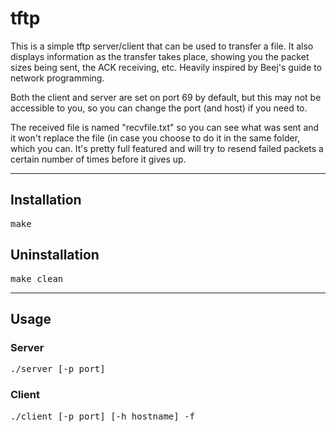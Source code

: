 <html>
<h1>tftp</h1>
<p>This is a simple tftp server/client that can be used to transfer a file. It also displays information as the transfer takes place, showing you the packet sizes being sent, the ACK receiving, etc. Heavily inspired by Beej's guide to network programming.</p>
<p>Both the client and server are set on port 69 by default, but this may not be accessible to you, so you can change the port (and host) if you need to.</p>
<p>The received file is named "recvfile.txt" so you can see what was sent and it won't replace the file (in case you choose to do it in the same folder, which you can. It's pretty full featured and will try to resend failed packets a certain number of times before it gives up.</p>
<hr>
<h2>Installation</h2>
<pre>make</pre>
<h2>Uninstallation</h2>
<pre>make clean</pre>
<hr>
<h2>Usage</h2>
<h3>Server</h3>
<pre>./server [-p port]</pre>
<h3>Client</h3>
<pre>./client [-p port] [-h hostname] -f <filename></pre>
</html>

